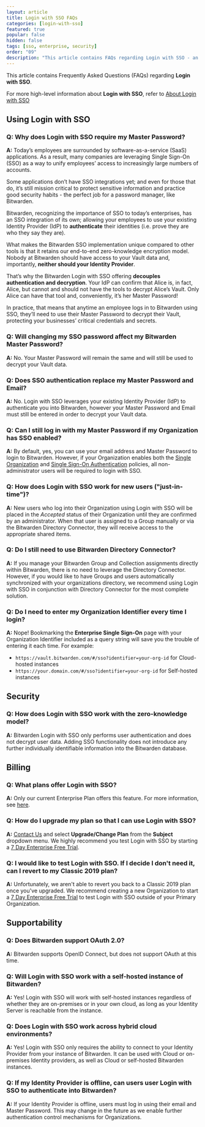 ```yaml
---
layout: article
title: Login with SSO FAQs
categories: [login-with-sso]
featured: true
popular: false
hidden: false
tags: [sso, enterprise, security]
order: "09"
description: "This article contains FAQs regarding Login with SSO - an enterprise feature of the Bitwarden password manager."
---
```

This article contains Frequently Asked Questions (FAQs) regarding **Login with SSO**.

For more high-level information about **Login with SSO**, refer to [About Login with SSO]({{site.baseurl}}/article/about-sso/)

## Using Login with SSO

### Q: Why does Login with SSO require my Master Password?

**A:** Today’s employees are surrounded by software-as-a-service (SaaS) applications. As a result, many companies are leveraging Single Sign-On (SSO) as a way to unify employees’ access to increasingly large numbers of accounts.

Some applications don’t have SSO integrations yet; and even for those that do, it’s still mission critical to protect sensitive information and practice good security habits - the perfect job for a password manager, like Bitwarden.

Bitwarden, recognizing the importance of SSO to today’s enterprises, has an SSO integration of its own; allowing your employees to use your existing Identity Provider (IdP) to **authenticate** their identities (i.e. prove they are who they say they are).

What makes the Bitwarden SSO implementation unique compared to other tools is that it retains our end-to-end zero-knowledge encryption model. Nobody at Bitwarden should have access to your Vault data and, importantly, **neither should your Identity Provider**.

That’s why the Bitwarden Login with SSO offering **decouples authentication and decryption**. Your IdP can confirm that Alice is, in fact, Alice, but cannot and should not have the tools to decrypt Alice’s Vault. Only Alice can have that tool and, conveniently, it’s her Master Password!

In practice, that means that anytime an employee logs in to Bitwarden using SSO, they’ll need to use their Master Password to decrypt their Vault, protecting your businesses’ critical credentials and secrets.


### Q: Will changing my SSO password affect my Bitwarden Master Password?

  **A:** No. Your Master Password will remain the same and will still be used to decrypt your Vault data.

### Q: Does SSO authentication replace my Master Password and Email?

  **A:** No. Login with SSO leverages your existing Identity Provider (IdP) to authenticate you into Bitwarden, however your Master Password and Email must still be entered in order to decrypt your Vault data.

### Q: Can I still log in with my Master Password if my Organization has SSO enabled?

  **A:** By default, yes, you can use your email address and Master Password to login to Bitwarden. However, if your Organization enables both the [Single Organization]({{site.baseurl}}/article/policies/#single-organization) and [Single Sign-On Authentication]({{site.baseurl}}/article/policies/#single-sign-on-authentication) policies, all non-administrator users will be required to login with SSO.

### Q: How does Login with SSO work for new users ("just-in-time")?

  **A:** New users who log into their Organization using Login with SSO will be placed in the *Accepted* status of their Organization until they are confirmed by an administrator. When that user is assigned to a Group manually or via the Bitwarden Directory Connector, they will receive access to the appropriate shared items.

### Q: Do I still need to use Bitwarden Directory Connector?

  **A:** If you manage your Bitwarden Group and Collection assignments directly within Bitwarden, there is no need to leverage the Directory Connector. However, if you would like to have Groups and users automatically synchronized with your organizations directory, we recommend using Login with SSO in conjunction with Directory Connector for the most complete solution.

### Q: Do I need to enter my Organization Identifier every time I login?

  **A:** Nope! Bookmarking the **Enterprise Single Sign-On** page with your Organization Identifier included as a query string will save you the trouble of entering it each time. For example:

  - `https://vault.bitwarden.com/#/sso?identifier=your-org-id` for Cloud-hosted instances
  - `https://your.domain.com/#/sso?identifier=your-org-id` for Self-hosted instances

## Security

### Q: How does Login with SSO work with the zero-knowledge model?

  **A:** Bitwarden Login with SSO only performs user authentication and does not decrypt user data. Adding SSO functionality does not introduce any further individually identifiable information into the Bitwarden database.

## Billing

### Q: What plans offer Login with SSO?

**A:** Only our current Enterprise Plan offers this feature. For more information, see [here]({{site.baseurl}}/article/2020-plan-updates/).

### Q: How do I upgrade my plan so that I can use Login with SSO?

**A:** [Contact Us](https://bitwarden.com/contact/) and select **Upgrade/Change Plan** from the **Subject** dropdown menu. We highly recommend you test Login with SSO by starting a [7 Day Enterprise Free Trial]({{site.baseurl}}/article/enterprise-free-trial/).

### Q: I would like to test Login with SSO. If I decide I don't need it, can I revert to my Classic 2019 plan?

**A:** Unfortunately, we aren't able to revert you back to a Classic 2019 plan once you've upgraded. We recommend creating a new Organization to start a [7 Day Enterprise Free Trial]({{site.baseurl}}/article/enterprise-free-trial/) to test Login with SSO outside of your Primary Organization.

## Supportability

### Q: Does Bitwarden support OAuth 2.0?

**A:** Bitwarden supports OpenID Connect, but does not support OAuth at this time.

### Q: Will Login with SSO work with a self-hosted instance of Bitwarden?

**A:** Yes! Login with SSO will work with self-hosted instances regardless of whether they are on-premises or in your own cloud, as long as your Identity Server is reachable from the instance.

### Q: Does Login with SSO work across hybrid cloud environments?

**A:** Yes! Login with SSO only requires the ability to connect to your Identity Provider from your instance of Bitwarden. It can be used with Cloud or on-premises Identity providers, as well as Cloud or self-hosted Bitwarden instances.

### Q: If my Identity Provider is offline, can users user Login with SSO to authenticate into Bitwarden?

**A:** If your Identity Provider is offline, users must log in using their email and Master Password. This may change in the future as we enable further authentication control mechanisms for Organizations.
